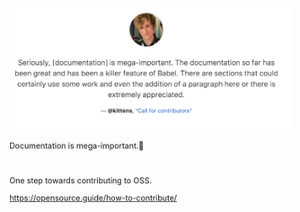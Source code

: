 <!-- background: js -->

![](../../images/document.png)

Documentation is mega-important.💃  

<br>

One step towards contributing to OSS.

<a href="https://opensource.guide/how-to-contribute/" class="ref-link">
  https://opensource.guide/how-to-contribute/
</a>
